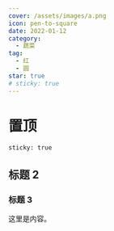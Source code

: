 ```yaml
---
cover: /assets/images/a.png
icon: pen-to-square
date: 2022-01-12
category:
  - 蔬菜
tag:
  - 红
  - 圆
star: true
# sticky: true
---
```


# 置顶

```
sticky: true
```

## 标题 2

### 标题 3

这里是内容。
